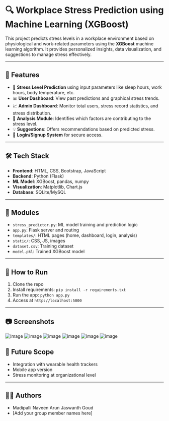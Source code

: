 
# 🔍 Workplace Stress Prediction using Machine Learning (XGBoost)

This project predicts stress levels in a workplace environment based on physiological and work-related parameters using the **XGBoost** machine learning algorithm. It provides personalized insights, data visualization, and suggestions to manage stress effectively.

---

## 📌 Features
- 🧠 **Stress Level Prediction** using input parameters like sleep hours, work hours, body temperature, etc.
- 📊 **User Dashboard**: View past predictions and graphical stress trends.
- 📈 **Admin Dashboard**: Monitor total users, stress record statistics, and stress distribution.
- 📌 **Analysis Module**: Identifies which factors are contributing to the stress level.
- 💡 **Suggestions**: Offers recommendations based on predicted stress.
- 🔐 **Login/Signup System** for secure access.

---

## 🛠️ Tech Stack
- **Frontend**: HTML, CSS, Bootstrap, JavaScript
- **Backend**: Python (Flask)
- **ML Model**: XGBoost, pandas, numpy
- **Visualization**: Matplotlib, Chart.js
- **Database**: SQLite/MySQL

---

## 📁 Modules
- `stress_predictor.py`: ML model training and prediction logic
- `app.py`: Flask server and routing
- `templates/`: HTML pages (home, dashboard, login, analysis)
- `static/`: CSS, JS, images
- `dataset.csv`: Training dataset
- `model.pkl`: Trained XGBoost model

---

## 🚀 How to Run
1. Clone the repo
2. Install requirements: `pip install -r requirements.txt`
3. Run the app: `python app.py`
4. Access at `http://localhost:5000`

---

## 📷 Screenshots

![image](https://github.com/user-attachments/assets/debe9558-8082-4059-a8b8-ce223e5cbf23)
![image](https://github.com/user-attachments/assets/b5d9a0cc-df46-44a6-8d7a-1f930de0d1bc)
![image](https://github.com/user-attachments/assets/26185b39-8639-4614-a281-8ec13e381268)
![image](https://github.com/user-attachments/assets/602bfcf1-ed01-48f0-91a2-e2e40d043d6c)
![image](https://github.com/user-attachments/assets/8156e783-cdd3-45fa-9ad4-deb77a7c9ee6)
![image](https://github.com/user-attachments/assets/eba2f545-7223-4230-b9f1-97327546a793)





## 📌 Future Scope
- Integration with wearable health trackers
- Mobile app version
- Stress monitoring at organizational level

---

## 🧑‍💻 Authors
- Madipalli Naveen Arun Jaswanth Goud
- [Add your group member names here]
